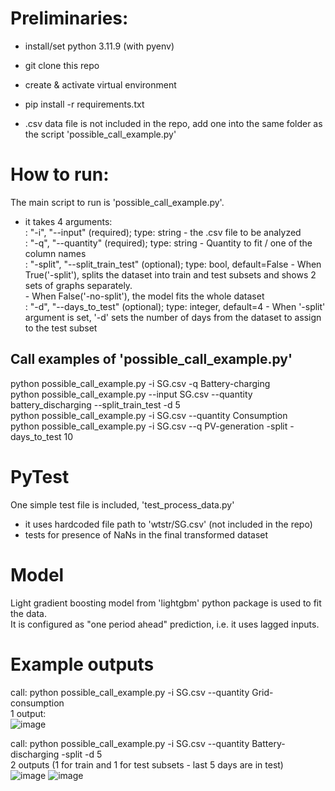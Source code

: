 # Preliminaries:
- install/set python 3.11.9 (with pyenv)
- git clone this repo
- create & activate virtual environment
- pip install -r requirements.txt

- .csv data file is not included in the repo, add one into the same folder as the script 'possible_call_example.py'

# How to run:
The main script to run is 'possible_call_example.py'.  
- it takes 4 arguments:  
: "-i", "--input"                   (required); type: string              - the .csv file to be analyzed  
: "-q", "--quantity"                (required); type: string              - Quantity to fit / one of the column names  
: "-split", "--split_train_test"    (optional); type: bool, default=False - When True('-split'), splits the dataset into train and test subsets and shows 2 sets of graphs separately.  
                                                                          - When False('-no-split'), the model fits the whole dataset  
: "-d", "--days_to_test"            (optional); type: integer, default=4  - When '-split' argument is set, '-d' sets the number of days from the dataset to assign to the test subset  

## Call examples of 'possible_call_example.py'
python possible_call_example.py -i SG.csv -q Battery-charging  
python possible_call_example.py --input SG.csv --quantity battery_discharging --split_train_test -d 5  
python possible_call_example.py -i SG.csv --quantity Consumption  
python possible_call_example.py -i SG.csv --q PV-generation -split -days_to_test 10  

# PyTest
One simple test file is included, 'test_process_data.py'  
- it uses hardcoded file path to 'wtstr/SG.csv' (not included in the repo)
- tests for presence of NaNs in the final transformed dataset

# Model
Light gradient boosting model from 'lightgbm' python package is used to fit the data.  
It is configured as "one period ahead" prediction, i.e. it uses lagged inputs.  

# Example outputs
call: python possible_call_example.py -i SG.csv --quantity Grid-consumption  
1 output:  
![image](https://github.com/42itshallbe/wtstr/assets/172781090/63ea8ef5-8723-443f-80db-b6ad5170ab09)

call: python possible_call_example.py -i SG.csv --quantity Battery-discharging -split -d 5  
2 outputs (1 for train and 1 for test subsets - last 5 days are in test)  
![image](https://github.com/42itshallbe/wtstr/assets/172781090/2501dc7a-d8a8-4c10-adad-0e6552ed060f)
![image](https://github.com/42itshallbe/wtstr/assets/172781090/fe596ce0-c3eb-4829-a214-7efe611ce2f7)

